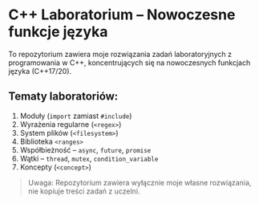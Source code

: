 # C++ Laboratorium – Nowoczesne funkcje języka

To repozytorium zawiera moje rozwiązania zadań laboratoryjnych z programowania w C++, koncentrujących się na nowoczesnych funkcjach języka (C++17/20).

## Tematy laboratoriów:

1. Moduły (`import` zamiast `#include`)
2. Wyrażenia regularne (`<regex>`)
3. System plików (`<filesystem>`)
4. Biblioteka `<ranges>`
5. Współbieżność – `async`, `future`, `promise`
6. Wątki – `thread`, `mutex`, `condition_variable`
7. Koncepty (`<concept>`)

> Uwaga: Repozytorium zawiera wyłącznie moje własne rozwiązania, nie kopiuje treści zadań z uczelni.
